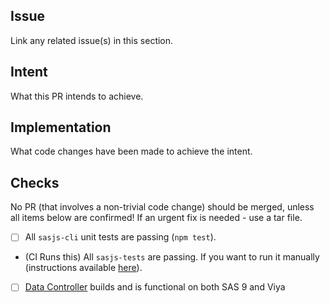 ## Issue

Link any related issue(s) in this section.

## Intent

What this PR intends to achieve.

## Implementation

What code changes have been made to achieve the intent.

## Checks

No PR (that involves a non-trivial code change) should be merged, unless all items below are confirmed!  If an urgent fix is needed - use a tar file.


- [ ] All `sasjs-cli` unit tests are passing (`npm test`).
- (CI Runs this) All `sasjs-tests` are passing. If you want to run it manually (instructions available [here](https://github.com/sasjs/adapter/blob/master/sasjs-tests/README.md)).
- [ ] [Data Controller](https://datacontroller.io) builds and is functional on both SAS 9 and Viya
